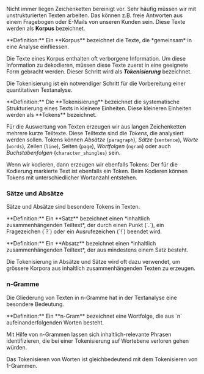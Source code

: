 Nicht immer liegen Zeichenketten bereinigt vor. Sehr häufig müssen wir mit unstrukturierten Texten arbeiten. Das können z.B. freie Antworten aus einem Fragebogen oder E-Mails von unseren Kunden sein. Diese Texte werden als **Korpus** bezeichnet.

<p class="alert alert-primary" markdown="1">
**Definition:** Ein **Korpus** bezeichnet die Texte, die *gemeinsam* in eine Analyse einfliessen.
</p>

Die Texte eines Korpus enthalten oft verborgene Information. Um diese Information zu dekodieren, müssen diese Texte zuerst in eine geeignete Form gebracht werden. Dieser Schritt wird als ***Tokenisierung*** bezeichnet. 

Die Tokenisierung ist ein notwendiger Schritt für die Vorbereitung einer quantitativen Textanalyse. 

<p class="alert alert-primary" markdown="1">
**Definition:** Die **Tokenisierung** bezeichnet die systematische Strukturierung eines Texts in kleinere Einheiten. Diese kleineren Einheiten werden als **Tokens** bezeichnet.
</p>

Für die Auswertung von Texten erzeugen wir aus langen Zeichenketten mehrere kurze Teiltexte. Diese Teiltexte sind die *Tokens*, die analysiert werden sollen. Tokens können  *Absätze* (`paragraph`), *Sätze* (`sentence`), *Worte* (`words`), Zeilen (`line`), Seiten (`page`), *Wortfolgen* (`ngram`) oder auch *Buchstabenfolgen* (`character_shingles`) sein. 
 
<p class="alert alert-secondary" markdown="1">
Wenn wir kodieren, dann erzeugen wir ebenfalls Tokens: Der für die Kodierung markierte Text ist ebenfalls ein Token. Beim Kodieren können Tokens mit unterschiedlicher Wortanzahl entstehen. 
</p>

### Sätze und Absätze

Sätze und Absätze sind besondere Tokens in Texten. 

<p class="alert alert-primary" markdown="1">
**Definition:** Ein **Satz** bezeichnet einen *inhaltlich zusammenhängenden Teiltext*, der durch einen Punkt (`.`), ein Fragezeichen (`?`) oder ein Ausrufezeichen (`!`) beendet wird. 
</p>

<p class="alert alert-primary" markdown="1">
**Definition:** Ein **Absatz** bezeichnet einen *inhaltlich zusammenhängenden Teiltext*, der aus mindestens einem Satz besteht. 
</p>

Die Tokenisierung in Absätze und Sätze wird oft dazu verwendet, um grössere Korpora aus inhaltlich zusammenhängenden Texten zu erzeugen. 

### n-Gramme 

Die Gliederung von Texten in n-Gramme hat in der Textanalyse eine besondere Bedeutung. 

<p class="alert alert-primary" markdown="1">
**Definition:** Ein **n-Gram** bezeichnet eine Wortfolge, die aus `n` aufeinanderfolgenden Worten besteht. 
</p>

Mit Hilfe von n-Grammen lassen sich inhaltlich-relevante Phrasen identifizieren, die bei einer Tokenisierung auf Wortebene verloren gehen würden. 

<p class="alert alert-success" markdown="1">
Das Tokenisieren von Worten ist gleichbedeutend mit dem Tokenisieren von 1-Grammen.
</p>


